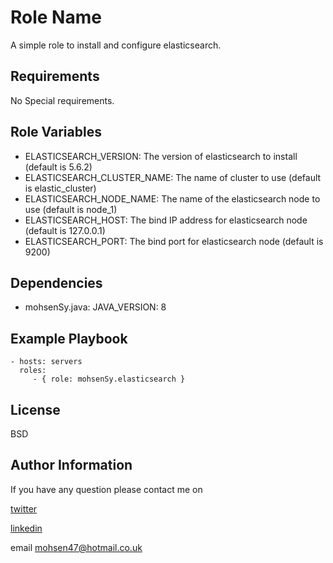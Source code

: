Role Name
=========

A simple role to install and configure elasticsearch.

Requirements
------------

No Special requirements.

Role Variables
--------------

* ELASTICSEARCH_VERSION: The version of elasticsearch to install (default is 5.6.2)
* ELASTICSEARCH_CLUSTER_NAME: The name of cluster to use (default is elastic_cluster)
* ELASTICSEARCH_NODE_NAME: The name of the elasticsearch node to use (default is node_1)
* ELASTICSEARCH_HOST: The bind IP address for elasticsearch node (default is 127.0.0.1)
* ELASTICSEARCH_PORT: The bind port for elasticsearch node (default is 9200)

Dependencies
------------

* mohsenSy.java: JAVA_VERSION: 8

Example Playbook
----------------


    - hosts: servers
      roles:
         - { role: mohsenSy.elasticsearch }

License
-------

BSD

Author Information
------------------

If you have any question please contact me on

[twitter](https://twitter.com/mouhsen_ibrahim)

[linkedin](https://linkedin.com/in/mohsen-ibrahim-670b13112/)

email mohsen47@hotmail.co.uk
